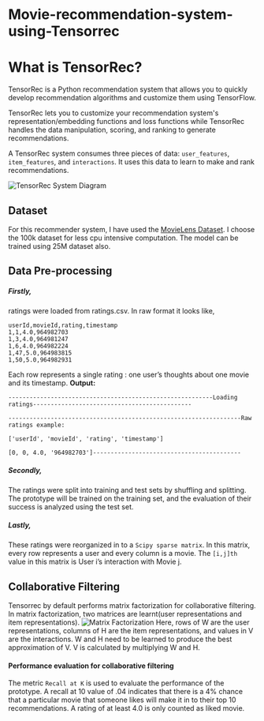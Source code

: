 # Movie-recommendation-system-using-Tensorrec

# What is TensorRec?
TensorRec is a Python recommendation system that allows you to quickly develop recommendation algorithms and customize them using TensorFlow.

TensorRec lets you to customize your recommendation system's representation/embedding functions and loss functions while TensorRec handles the data manipulation, scoring, and ranking to generate recommendations.

A TensorRec system consumes three pieces of data: `user_features`, `item_features`, and `interactions`. It uses this data to learn to make and rank recommendations.

![TensorRec System Diagram](https://raw.githubusercontent.com/jfkirk/tensorrec/master/examples/system_diagram.png)

## Dataset
For this recommender system, I have used the [MovieLens Dataset](https://grouplens.org/datasets/movielens/).
I choose the 100k dataset for less cpu intensive computation. The model can be trained using 25M dataset also.

## Data Pre-processing

  ##### Firstly,
  ratings were loaded from ratings.csv. 
  In raw format it looks like,

  ```
  userId,movieId,rating,timestamp
  1,1,4.0,964982703
  1,3,4.0,964981247
  1,6,4.0,964982224
  1,47,5.0,964983815
  1,50,5.0,964982931
  ```

  Each row represents a single rating : one user’s thoughts about one movie and its timestamp.
  **Output:**
  ```
  ----------------------------------------------------------Loading ratings---------------------------------------------

------------------------------------------------------------------Raw ratings example:

['userId', 'movieId', 'rating', 'timestamp']

[0, 0, 4.0, '964982703']------------------------------------------
```
  
  ##### Secondly,
  The ratings were split into training and test sets by shuffling and splitting. The prototype will be trained on the training set, and the evaluation of their success is analyzed using the test set.
  
  ##### Lastly,
  These ratings were reorganized in to a `Scipy sparse matrix`. In this matrix, every row represents a user and every column is a movie. The `[i,j]th` value in this matrix is  User i’s interaction with Movie j.
  
  
## Collaborative Filtering
Tensorrec by default performs matrix factorization for collaborative filtering. In matrix factorization, two matrices are learnt(user representations and item representations). 
![Matrix Factorization](https://upload.wikimedia.org/wikipedia/commons/thumb/f/f9/NMF.png/400px-NMF.png)
Here, rows of W are the user representations, columns of H are the item representations, and values in V are the interactions. W and H need to be learned to produce the best approximation of V. V is calculated by multiplying W and H.

#### Performance evaluation for collaborative filtering
The metric `Recall at K` is used to evaluate the performance of the prototype. A recall at 10 value of .04 indicates that there is a 4% chance that a particular movie that someone likes will make it in to their top 10 recommendations.
A rating of at least 4.0 is only counted as liked movie.








